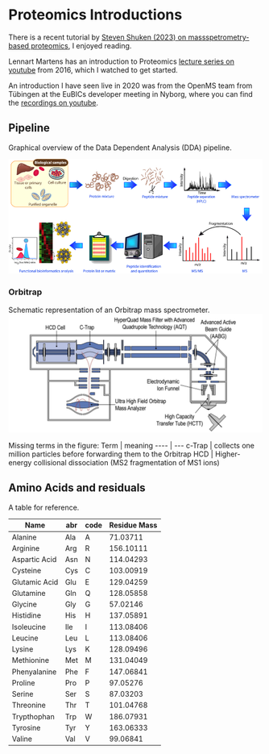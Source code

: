# Proteomics Introductions

There is a recent tutorial by 
[Steven Shuken (2023) on massspetrometry-based proteomics](https://pubs.acs.org/doi/10.1021/acs.jproteome.2c00838), I enjoyed reading.

Lennart Martens has an introduction to Proteomics [lecture series on youtube](https://www.youtube.com/watch?v=Wy1SwrMzhYk&list=PLXxp6nsBenSX_W8DiOocKJ0laNauYNdYl) from 2016, which I watched to get started.

An introduction I have seen live in 2020 was from the OpenMS team from Tübingen at the EuBICs developer
meeting in Nyborg, where you can find the [recordings on youtube](https://www.youtube.com/watch?v=tnS-w8ggEAA&list=PL_6fafgzU1nHd13qqjm3uNvyHh62JpPcB&index=2&t=0s).

## Pipeline 
Graphical overview of the Data Dependent Analysis (DDA) pipeline.

![Proteomics Pipeline](Figures/fig_proteomics_pipeline.png)

### Orbitrap
Schematic representation of an Orbitrap mass spectrometer.
![Schema Orbitrap](Figures/schema_orbitrap_instrument.jpg)

Missing terms in the figure:
Term   | meaning
----   | ---
c-Trap | collects one million particles before forwarding them to the Orbitrap
HCD    | Higher-energy collisional dissociation (MS2 fragmentation of MS1 ions)


## Amino Acids and residuals
A table for reference.

Name            | abr | code | Residue Mass
---             | --- | ---  | ---
Alanine         | Ala | A    |  71.03711
Arginine        | Arg | R    | 156.10111
Aspartic Acid   | Asn | N    | 114.04293
Cysteine        | Cys | C    | 103.00919
Glutamic Acid   | Glu | E    | 129.04259
Glutamine       | Gln | Q    | 128.05858
Glycine         | Gly | G    |  57.02146
Histidine       | His | H    | 137.05891
Isoleucine      | Ile | I    | 113.08406
Leucine         | Leu | L    | 113.08406
Lysine          | Lys | K    | 128.09496
Methionine      | Met | M    | 131.04049
Phenyalanine    | Phe | F    | 147.06841
Proline         | Pro | P    |  97.05276
Serine          | Ser | S    |  87.03203
Threonine       | Thr | T    | 101.04768
Trypthophan     | Trp | W    | 186.07931
Tyrosine        | Tyr | Y    | 163.06333
Valine          | Val | V    |  99.06841


